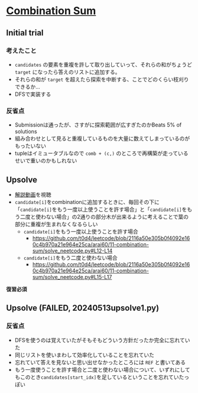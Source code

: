 # [Combination Sum](https://leetcode.com/problems/combination-sum)

## Initial trial

### 考えたこと

- `candidates` の要素を重複を許して取り出していって、それらの和がちょうど `target` になったら答えのリストに追加する。
- それらの和が `target` を超えたら探索を中断する、ことでどのくらい枝刈りできるか...
- DFSで実装する

### 反省点

- Submissionは通ったが、さすがに探索範囲が広すぎたのかBeats 5% of solutions
- 組み合わせとして見ると重複しているものを大量に数えてしまっているのがもったいない
- tupleはイミュータブルなので `comb + (c,)` のところで再構築が走っているせいで重いのかもしれない

## Upsolve

- [解説動画](https://leetcode.com/problems/combination-sum)を視聴
- `candidate[i]`をcombinationに追加するときに、毎回その下に「`candidate[i]`をもう一度以上使うことを許す場合」と「`candidate[i]`をもう二度と使わない場合」の2通りの部分木が出来るように考えることで葉の部分に重複が生まれなくなるらしい
  - `candidate[i]`をもう一度以上使うことを許す場合
    - https://github.com/t0d4/leetcode/blob/2116a50e305b0f4092e160c4b970a21e964e25ca/arai60/11-combination-sum/solve_neetcode.py#L12-L14
  - `candidate[i]`をもう二度と使わない場合
    - https://github.com/t0d4/leetcode/blob/2116a50e305b0f4092e160c4b970a21e964e25ca/arai60/11-combination-sum/solve_neetcode.py#L15-L17

**復習必須**

## Upsolve (FAILED, 20240513upsolve1.py)

### 反省点

- DFSを使うのは覚えていたがそもそもどういう方針だったか完全に忘れていた
- 同じリストを使いまわして効率化していることを忘れていた
- 忘れていて答えを見ないと思い出せなかったところには `REF` と書いてある
- もう一度使うことを許す場合と二度と使わない場合について、いずれにしてもこのとき`candidates[start_idx]`を足しているということを忘れていたっぽい